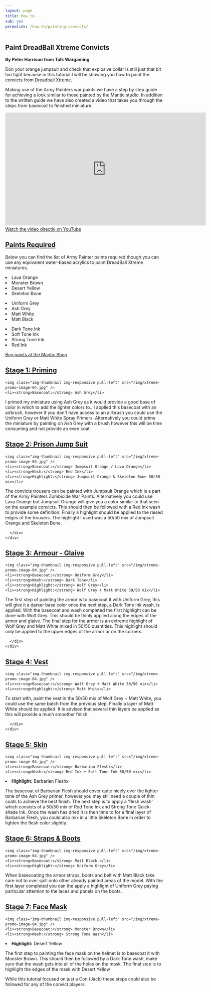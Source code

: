 ```yaml
---
layout: page
title: How to...
sub: yes
permalink: /how-to/painting-convicts/
---
```


<h2>Paint DreadBall Xtreme Convicts</h2>
<strong>By Peter Harrison from Talk Wargaming</strong>

Don your orange jumpsuit and check that explosive collar is still just that bit too tight because in this tutorial I will be showing you how to paint the convicts from Dreadball Xtreme.

Making use of the Army Painters war paints we have a step by step guide for achieving a look similar to those painted by the Mantic studio. In addition to the written guide we have also created a video that takes you through the steps from basecoat to finished miniature.

<iframe width="640" height="360" src="https://www.youtube.com/embed/B8PJO4fee3k" frameborder="0" allowfullscreen></iframe>
<!-- leave this in for mobile users -->
<a class="btn btn-danger" target="_blank" href="https://www.youtube.com/watch?v=B8PJO4fee3k">Watch the video directly on YouTube</a>

<div class="panel-group" id="accordion" role="tablist" aria-multiselectable="true">
  <div class="panel panel-default">
    <div class="panel-heading" role="tab" id="headingOne">
      <h2 class="panel-title">
	<a data-toggle="collapse" data-parent="#accordion" href="#collapseOne" aria-expanded="true" aria-controls="collapseOne">
	  Paints Required
	</a>
      </h2>
    </div>
    <div id="collapseOne" class="panel-collapse collapse" role="tabpanel" aria-labelledby="headingOne">
      <div class="panel-body">

Below you can find the list of Army Painter paints required though you can use any equivalent water-based acrylics to paint DreadBall Xtreme miniatures. 

<!-- Content Row -->
<div class="row">
<div class="col-md-4">
<p><li>Lava Orange</li>
<li>Monster Brown </li>
<li>Desert Yellow</li>
<li>Skeleton Bone</li></p>
</div>
<!-- /.col-md-4 -->
 <div class="col-md-4">
<p><li>Uniform Grey</li>
<li>Ash Grey</li>
<li>Matt White</li>
<li>Matt Black</li>
</p>
</div>
<!-- /.col-md-4 -->
 <div class="col-md-4">
<p><li>Dark Tone Ink</li>
<li>Soft Tone Ink</li>
<li>Strong Tone Ink</li>
<li>Red Ink</li></p>
</div>
<!-- /.col-md-4 -->

<p><a href="http://www.manticgames.com/mantic-shop.html" class="btn btn-danger">Buy paints at the Mantic Shop</a></p>

</div>
<!-- /.row -->
     </div>
    </div>
  </div>
  <div class="panel panel-default">
    <div class="panel-heading" role="tab" id="headingTwo">
      <h2 class="panel-title">
        <a class="collapsed" data-toggle="collapse" data-parent="#accordion" href="#collapseTwo" aria-expanded="false" aria-controls="collapseTwo">
          Stage 1: Priming
        </a>
      </h2>
    </div>
    <div id="collapseTwo" class="panel-collapse collapse" role="tabpanel" aria-labelledby="headingTwo">
      <div class="panel-body">
      
    <img class="img-thumbnail img-responsive pull-left" src="/img/xtreme-promo-image-04.jpg" />
    <li><strong>Basecoat:</strong> Ash Grey</li>


I primed my miniature using Ash Grey as it would provide a good base of color in which to add the lighter colors to.. I applied this basecoat with an airbrush, however if you don't have access to an airbrush you could use the Uniform Grey or Matt White Spray Primers. Alternatively you could prime the miniature by painting on Ash Grey with a brush however this will be time consuming and not provide an even coat
      </div>
    </div>
  </div>
  <div class="panel panel-default">
    <div class="panel-heading" role="tab" id="headingThree">
      <h2 class="panel-title">
        <a class="collapsed" data-toggle="collapse" data-parent="#accordion" href="#collapseThree" aria-expanded="false" aria-controls="collapseThree">
	 Stage 2: Prison Jump Suit
     </a>
      </h2>
    </div>
    <div id="collapseThree" class="panel-collapse collapse" role="tabpanel" aria-labelledby="headingThree">
      <div class="panel-body">
      
    <img class="img-thumbnail img-responsive pull-left" src="/img/xtreme-promo-image-04.jpg" />
    <li><strong>Basecoat:</strong> Jumpsuit Orange / Lava Orange</li>
    <li><strong>Wash:</strong> Red Ink</li>
    <li><strong>Highlight:</strong> Jumpsuit Orange & Skeleton Bone 50/50 mix</li>


The convicts trousers can be painted with Jumpsuit Orange which is a part of the Army Painters Zombicide War Paints. Alternatively you could use Lava Orange but Jumpsuit Orange will give you a color similar to that seen on the example convicts. This should then be followed with a Red Ink wash to provide some definition. Finally a highlight should be applied to the raised edges of the trousers. The highlight I used was a 50/50 mix of Jumpsuit Orange and Skeleton Bone. 

      </div>
    </div>
  </div>
<div class="panel-group" id="accordion" role="tablist" aria-multiselectable="true">
  <div class="panel panel-default">
    <div class="panel-heading" role="tab" id="headingTwo">
      <h2 class="panel-title">
	<a data-toggle="collapse" data-parent="#accordion" href="#collapseFour" aria-expanded="true" aria-controls="collapseFour">
	 Stage 3: Armour - Glaive
	</a>
      </h2>
    </div>
    <div id="collapseFour" class="panel-collapse collapse" role="tabpanel" aria-labelledby="headingFour">
      <div class="panel-body">
     
    <img class="img-thumbnail img-responsive pull-left" src="/img/xtreme-promo-image-04.jpg" />
    <li><strong>Basecoat:</strong> Uniform Grey</li>
    <li><strong>Wash:</strong> Dark Tone</li>
    <li><strong>Highlight:</strong> Wolf Grey</li>
    <li><strong>Highlight:</strong> Wolf Grey + Matt White 50/50 mix</li>


The first step of painting the armor is to basecoat it with Uniform Grey, this will give it a darker base color once the next step, a Dark Tone Ink wash, is applied. With the basecoat and wash completed the first highlight can be done with Wolf Grey. This should be thinly applied along the edges of the armor and glaive. The final step for the armor is an extreme highlight of Wolf Grey and Matt White mixed in 50/50 quantities. This highlight should only be applied to the upper edges of the armor or on the corners.

      </div>
    </div>
  </div>
 <div class="panel panel-default">
    <div class="panel-heading" role="tab" id="headingFive">
      <h2 class="panel-title">
        <a class="collapsed" data-toggle="collapse" data-parent="#accordion" href="#collapseFive" aria-expanded="false" aria-controls="collapseFive">
	 Stage 4: Vest
	</a>
      </h2>
    </div>
    <div id="collapseFive" class="panel-collapse collapse" role="tabpanel" aria-labelledby="headingFive">
      <div class="panel-body">
     
    <img class="img-thumbnail img-responsive pull-left" src="/img/xtreme-promo-image-04.jpg" />
    <li><strong>Basecoat:</strong> Wolf Grey + Matt White 50/50 mix</li>
    <li><strong>Highlight:</strong> Matt White</li>
 
To start with, paint the vest in the 50/50 mix of Wolf Grey + Matt White, you could use the same batch from the previous step. Finally a layer of Matt White should be applied. It is advised that several thin layers be applied as this will provide a much smoother finish.

      </div>
    </div>
  </div>
 <div class="panel panel-default">
    <div class="panel-heading" role="tab" id="headingSix">
      <h2 class="panel-title">
        <a class="collapsed" data-toggle="collapse" data-parent="#accordion" href="#collapseSix" aria-expanded="false" aria-controls="collapseSix">
	 Stage 5: Skin
	</a>
      </h2>
    </div>
    <div id="collapseSix" class="panel-collapse collapse" role="tabpanel" aria-labelledby="headingSix">
      <div class="panel-body">
     
    <img class="img-thumbnail img-responsive pull-left" src="/img/xtreme-promo-image-04.jpg" />
    <li><strong>Basecoat:</strong> Barbarian Fleshx</li>
    <li><strong>Wash:</strong> Red Ink + Soft Tone Ink 50/50 mix</li>
   <li><strong>Highlight:</strong> Barbarian Fleshx</li>

The basecoat of Barbarian Flesh should cover quite nicely over the lighter tone of the Ash Grey primer, however you may still need a couple of thin coats to achieve the best finish. The next step is to apply a 'flesh wash' which consists of a 50/50  mix of Red Tone Ink and Strong Tone Quick-shade Ink. Once the wash has dried it is then time to for a final layer of Barbarian Flesh, you could also mix in a little Skeleton Bone in order to lighten the flesh color slightly.
</div>
    </div>
  </div>
 <div class="panel panel-default">
    <div class="panel-heading" role="tab" id="headingSeven">
      <h2 class="panel-title">
        <a class="collapsed" data-toggle="collapse" data-parent="#accordion" href="#collapseSeven" aria-expanded="false" aria-controls="collapseSeven">
	 Stage 6: Straps & Boots
	</a>
      </h2>
    </div>
    <div id="collapseSeven" class="panel-collapse collapse" role="tabpanel" aria-labelledby="headingSeven">
      <div class="panel-body">
     
    <img class="img-thumbnail img-responsive pull-left" src="/img/xtreme-promo-image-04.jpg" />
    <li><strong>Basecoat:</strong> Matt Black </li>
    <li><strong>Highlight:</strong> Uniform Grey</li>
 
When basecoating the armor straps, boots and belt with Matt Black take care not to over spill onto other already painted areas of the model. With the first layer completed you can the apply a highlight of Uniform Grey paying particular attention to the laces and panels on the boots.
</div>
    </div>
  </div>
 <div class="panel panel-default">
    <div class="panel-heading" role="tab" id="headingEight">
      <h2 class="panel-title">
        <a class="collapsed" data-toggle="collapse" data-parent="#accordion" href="#collapseEight" aria-expanded="false" aria-controls="collapseEight">
	 Stage 7: Face Mask
	</a>
      </h2>
    </div>
    <div id="collapseEight" class="panel-collapse collapse" role="tabpanel" aria-labelledby="headingEight">
      <div class="panel-body">
     
    <img class="img-thumbnail img-responsive pull-left" src="/img/xtreme-promo-image-04.jpg" />
    <li><strong>Basecoat:</strong> Monster Brown</li>
    <li><strong>Wash:</strong> Strong Tone Wash</li>
   <li><strong>Highlight:</strong> Desert Yellow</li>

The first step to painting the face mask on the helmet is to basecoat it with Monster Brown.  This should then be followed by a Dark Tone wash, make sure that the wash gets into all of the holes on the mask. The final step is to highlight the edges of the mask with Desert Yellow

While this tutorial focused on just a Con (Jack) these steps could also be followed for any of the convict players. 
